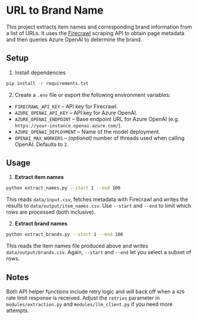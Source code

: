 # URL to Brand Name

This project extracts item names and corresponding brand information from a list of URLs.
It uses the [Firecrawl](https://firecrawl.dev/) scraping API to obtain page metadata and
then queries Azure OpenAI to determine the brand.

## Setup

1. Install dependencies

```bash
pip install -r requirements.txt
```

2. Create a `.env` file or export the following environment variables:

- `FIRECRAWL_API_KEY` – API key for Firecrawl.
- `AZURE_OPENAI_API_KEY` – API key for Azure OpenAI.
- `AZURE_OPENAI_ENDPOINT` – Base endpoint URL for Azure OpenAI (e.g. `https://your-instance.openai.azure.com/`).
- `AZURE_OPENAI_DEPLOYMENT` – Name of the model deployment.
- `OPENAI_MAX_WORKERS` – *(optional)* number of threads used when calling OpenAI. Defaults to `2`.

## Usage

1. **Extract item names**

```bash
python extract_names.py --start 1 --end 100
```

This reads `data/input.csv`, fetches metadata with Firecrawl and writes the results to `data/output/item_names.csv`.
Use `--start` and `--end` to limit which rows are processed (both inclusive).

2. **Extract brand names**

```bash
python extract_brands.py --start 1 --end 100
```

This reads the item names file produced above and writes `data/output/brands.csv`.
Again, `--start` and `--end` let you select a subset of rows.

## Notes

Both API helper functions include retry logic and will back off when a `429` rate limit
response is received. Adjust the `retries` parameter in `modules/extraction.py` and
`modules/llm_client.py` if you need more attempts.
